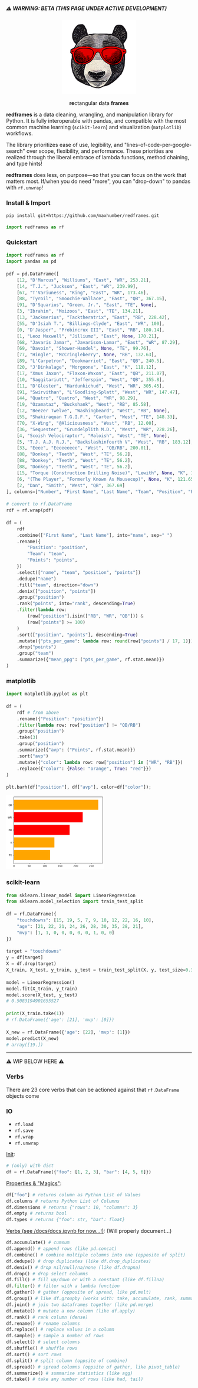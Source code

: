 ##### ⚠️ WARNING: BETA (THIS PAGE UNDER ACTIVE DEVELOPMENT)


<div align="center">
  <img alt="redframes" src="images/logo.png" height="200px">
  <p><b>re</b>ctangular <b>d</b>ata <b>frames</b></p>
</div>


**redframes** is a data cleaning, wrangling, and manipulation library for Python. It is fully interoperable with pandas, and compatible with the most common machine learning (`scikit-learn`) and visualization (`matplotlib`) workflows. 

The library prioritizes ease of use, legibility, and "lines-of-code-per-google-search" over scope, flexibility, and performance. These priorities are realized through the liberal embrace of lambda functions, method chaining, and type hints!

**redframes** does less, on purpose—so that you can focus on the work that matters most. If/when you do need "more", you can "drop-down" to pandas with `rf.unwrap`!



### Install & Import

```sh
pip install git+https://github.com/maxhumber/redframes.git
```

```python
import redframes as rf
```



### Quickstart

```python
import redframes as rf
import pandas as pd

pdf = pd.DataFrame([
    [12, "D'Marcus", "Williums", "East", "WR", 253.21],
    [14, "T.J.", "Juckson", "East", "WR", 239.99],
    [67, "T'Variuness", "King", "East", "WR", 173.46],
    [88, "Tyroil", "Smoochie-Wallace", "East", "QB", 367.15],
    [91, "D'Squarius", "Green, Jr.", "East", "TE", None],
    [3, "Ibrahim", "Moizoos", "East", "TE", 134.21],
    [13, "Jackmerius", "Tacktheratrix", "East", "RB", 228.42],
    [55, "D'Isiah T.", "Billings-Clyde", "East", "WR", 100],
    [0, "D'Jasper", "Probincrux III", "East", "RB", 180.14],
    [1, "Leoz Maxwell", "Jilliumz", "East", None, 170.21],
    [68, "Javaris Jamar", "Javarison-Lamar", "East", "WR", 87.29],
    [69, "Davoin", "Shower-Handel", None, "TE", 99.76],
    [77, "Hingle", "McCringleberry", None, "RB", 132.63],
    [89, "L'Carpetron", "Dookmarriot", "East", "QB", 240.5],
    [20, "J'Dinkalage", "Morgoone", "East", "K", 118.12],
    [17, "Xmus Jaxon", "Flaxon-Waxon", "East", "QB", 211.07],
    [10, "Saggitariutt", "Jefferspin", "West", "QB", 355.8],
    [11, "D'Glester", "Hardunkichud", "West", "WR", 305.45],
    [91, "Swirvithan", "L'Goodling-Splatt", "West", "WR", 147.47],
    [44, "Quatro", "Quatro", "West", "WR", 98.29],
    [19, "Ozamataz", "Buckshank", "West", "RB", 85.58],
    [12, "Beezer Twelve", "Washingbeard", "West", "RB", None],
    [55, "Shakiraquan T.G.I.F.", "Carter", "West", "TE", 148.33],
    [70, "X-Wing", "@Aliciousness", "West", "RB", 12.00],
    [36, "Sequester", "Grundelplith M.D.", "West", "WR", 228.26],
    [4, "Scoish Velociraptor", "Maloish", "West", "TE", None],
    [5, "T.J. A.J. R.J.", "Backslashinfourth V", "West", "RB", 183.12],
    [33, "Eeee", "Eeeeeeeee", "West", "QB/RB", 200.01],
    [88, "Donkey", "Teeth", "West", "TE", 56.2],
    [88, "Donkey", "Teeth", "West", "TE", 56.2],
    [88, "Donkey", "Teeth", "West", "TE", 56.2],
    [15, "Torque (Construction Drilling Noise)", "Lewith", None, "K", 153.70],
    [6, "(The Player", "Formerly Known As Mousecop)", None, "K", 121.65],
    [2, "Dan", "Smith", "West", "QB", 367.69]
], columns=["Number", "First Name", "Last Name", "Team", "Position", "Points"])

# convert to rf.DataFrame
rdf = rf.wrap(pdf)

df = (
    rdf
    .combine(["First Name", "Last Name"], into="name", sep=" ")
    .rename({
        "Position": "position", 
        "Team": "team", 
        "Points": "points", 
    })
    .select(["name", "team", "position", "points"])
    .dedupe("name")
    .fill("team", direction="down")
    .denix(["position", "points"])
    .group("position")
    .rank("points", into="rank", descending=True)
    .filter(lambda row: 
        (row["position"].isin(["RB", "WR", "QB"])) &
        (row["points"] >= 100)
    )
    .sort(["position", "points"], descending=True)
    .mutate({"pts_per_game": lambda row: round(row["points"] / 17, 1)})
    .drop("points")
    .group("team")
    .summarize({"mean_ppg": ("pts_per_game", rf.stat.mean)})
)
```



### matplotlib

```python
import matplotlib.pyplot as plt

df = (
    rdf # from above
    .rename({"Position": "position"})
    .filter(lambda row: row["position"] != "QB/RB")
    .group("position")
    .take(3)
    .group("position")
    .summarize({"avp": ("Points", rf.stat.mean)})
    .sort("avp")
    .mutate({"color": lambda row: row["position"] in ["WR", "RB"]})
    .replace({"color": {False: "orange", True: "red"}})
)

plt.barh(df["position"], df["avp"], color=df["color"]);
```

<img alt="redframes" src="images/bars.png" height="200px">



### scikit-learn

```python
from sklearn.linear_model import LinearRegression
from sklearn.model_selection import train_test_split

df = rf.DataFrame({
    "touchdowns": [15, 19, 5, 7, 9, 10, 12, 22, 16, 10],
    "age": [21, 22, 21, 24, 26, 28, 30, 35, 28, 21],
    "mvp": [1, 1, 0, 0, 0, 0, 0, 1, 0, 0]
})

target = "touchdowns"
y = df[target]
X = df.drop(target)
X_train, X_test, y_train, y_test = train_test_split(X, y, test_size=0.3, random_state=1)

model = LinearRegression()
model.fit(X_train, y_train)
model.score(X_test, y_test)
# 0.5083194901655527

print(X_train.take(1))
# rf.DataFrame({'age': [21], 'mvp': [0]})

X_new = rf.DataFrame({'age': [22], 'mvp': [1]})
model.predict(X_new)
# array([19.])
```



---

⚠️ WIP BELOW HERE ⚠️ 



### Verbs

There are 23 core verbs that can be actioned against that `rf.DataFrame` objects come 



### IO

- `rf.load`
- `rf.save`
- `rf.wrap`
- `rf.unwrap`



<u>Init</u>:

```python
# (only) with dict
df = rf.DataFrame({"foo": [1, 2, 3], "bar": [4, 5, 6]})
```



<u>Properties & "Magics"</u>:

```python
df["foo"] # returns column as Python List of Values
df.columns # returns Python List of Columns
df.dimensions # returns {"rows": 10, "columns": 3}
df.empty # returns bool
df.types # returns {"foo": str, "bar": float}
```



<u>Verbs (see /docs/docs.ipynb for now...!)</u>: (Will properly document...)

```python
df.accumulate() # cumsum
df.append() # append rows (like pd.concat)
df.combine() # combine multiple columns into one (opposite of split)
df.dedupe() # drop duplicates (like df.drop_duplicates)
df.denix() # drop nil/null/na/none (like df.dropna)
df.drop() # drop select columns
df.fill() # fill up/down or with a constant (like df.fillna)
df.filter() # filter with a lambda function
df.gather() # gather (opposite of spread, like pd.melt)
df.group() # like df.groupby (works with: take, accumulate, rank, summarize)
df.join() # join two dataframes together (like pd.merge)
df.mutate() # mutate a new column (like df.apply)
df.rank() # rank column (dense)
df.rename() # rename columns
df.replace() # replace values in a column
df.sample() # sample a number of rows
df.select() # select columns
df.shuffle() # shuffle rows
df.sort() # sort rows
df.split() # split column (oppsite of combine)
df.spread() # spread columns (oppsite of gather, like pivot_table)
df.summarize() # summarise statistics (like agg)
df.take() # take any number of rows (like had, tail)
```